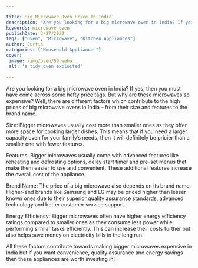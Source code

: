 ```yaml
---

title: Big Microwave Oven Price In India
description: "Are you looking for a big microwave oven in India? If yes, then you must have come across some hefty price tags. But why are these...continue on"
keywords: microwave oven
publishDate: 3/27/2022
tags: ["Oven", "Microwave", "Kitchen Appliances"]
author: Curtis
categories: ["Household Appliances"]
cover: 
 image: /img/oven/59.webp
 alt: 'a tidy oven exploited'

---
```


Are you looking for a big microwave oven in India? If yes, then you must have come across some hefty price tags. But why are these microwaves so expensive? Well, there are different factors which contribute to the high prices of big microwave ovens in India – from their size and features to the brand name.

Size: Bigger microwaves usually cost more than smaller ones as they offer more space for cooking larger dishes. This means that if you need a larger capacity oven for your family’s needs, then it will definitely be pricier than a smaller one with fewer features. 

Features: Bigger microwaves usually come with advanced features like reheating and defrosting options, delay start timer and pre-set menus that make them easier to use and convenient. These additional features increase the overall cost of the appliance. 

Brand Name: The price of a big microwave also depends on its brand name. Higher-end brands like Samsung and LG may be priced higher than lesser known ones due to their superior quality assurance standards, advanced technology and better customer service support. 

Energy Efficiency: Bigger microwaves often have higher energy efficiency ratings compared to smaller ones as they consume less power while performing similar tasks efficiently. This can increase their costs further but also helps save money on electricity bills in the long run. 

All these factors contribute towards making bigger microwaves expensive in India but if you want convenience, quality assurance and energy savings then these appliances are worth investing in!
